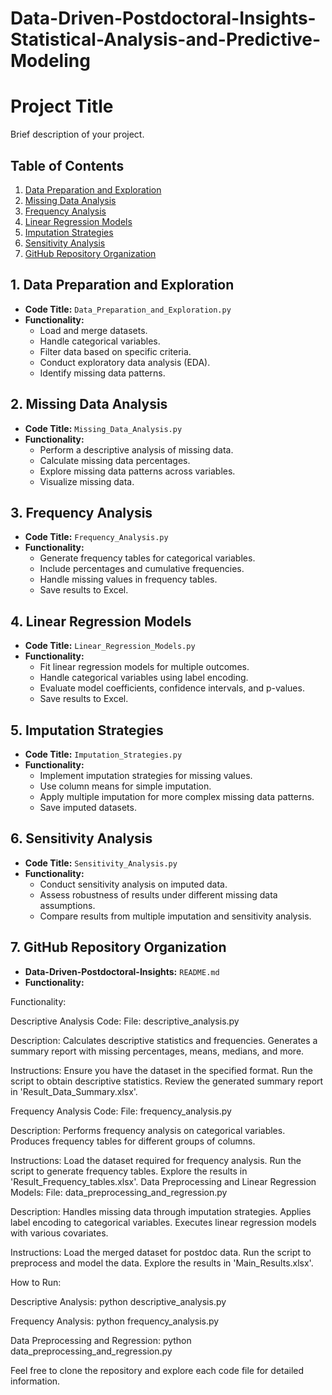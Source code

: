 # Data-Driven-Postdoctoral-Insights-Statistical-Analysis-and-Predictive-Modeling



# Project Title

Brief description of your project.

## Table of Contents
1. [Data Preparation and Exploration](#1-data-preparation-and-exploration)
2. [Missing Data Analysis](#2-missing-data-analysis)
3. [Frequency Analysis](#3-frequency-analysis)
4. [Linear Regression Models](#4-linear-regression-models)
5. [Imputation Strategies](#5-imputation-strategies)
6. [Sensitivity Analysis](#6-sensitivity-analysis)
7. [GitHub Repository Organization](#7-github-repository-organization)

## 1. Data Preparation and Exploration

- **Code Title:** `Data_Preparation_and_Exploration.py`
- **Functionality:**
  - Load and merge datasets.
  - Handle categorical variables.
  - Filter data based on specific criteria.
  - Conduct exploratory data analysis (EDA).
  - Identify missing data patterns.

## 2. Missing Data Analysis

- **Code Title:** `Missing_Data_Analysis.py`
- **Functionality:**
  - Perform a descriptive analysis of missing data.
  - Calculate missing data percentages.
  - Explore missing data patterns across variables.
  - Visualize missing data.

## 3. Frequency Analysis

- **Code Title:** `Frequency_Analysis.py`
- **Functionality:**
  - Generate frequency tables for categorical variables.
  - Include percentages and cumulative frequencies.
  - Handle missing values in frequency tables.
  - Save results to Excel.

## 4. Linear Regression Models

- **Code Title:** `Linear_Regression_Models.py`
- **Functionality:**
  - Fit linear regression models for multiple outcomes.
  - Handle categorical variables using label encoding.
  - Evaluate model coefficients, confidence intervals, and p-values.
  - Save results to Excel.

## 5. Imputation Strategies

- **Code Title:** `Imputation_Strategies.py`
- **Functionality:**
  - Implement imputation strategies for missing values.
  - Use column means for simple imputation.
  - Apply multiple imputation for more complex missing data patterns.
  - Save imputed datasets.

## 6. Sensitivity Analysis

- **Code Title:** `Sensitivity_Analysis.py`
- **Functionality:**
  - Conduct sensitivity analysis on imputed data.
  - Assess robustness of results under different missing data assumptions.
  - Compare results from multiple imputation and sensitivity analysis.

## 7. GitHub Repository Organization

- **Data-Driven-Postdoctoral-Insights:** `README.md`
- **Functionality:**

Functionality:

Descriptive Analysis Code:
File: descriptive_analysis.py

Description:
Calculates descriptive statistics and frequencies.
Generates a summary report with missing percentages, means, medians, and more.

Instructions:
Ensure you have the dataset in the specified format.
Run the script to obtain descriptive statistics.
Review the generated summary report in 'Result_Data_Summary.xlsx'.

Frequency Analysis Code:
File: frequency_analysis.py

Description:
Performs frequency analysis on categorical variables.
Produces frequency tables for different groups of columns.

Instructions:
Load the dataset required for frequency analysis.
Run the script to generate frequency tables.
Explore the results in 'Result_Frequency_tables.xlsx'.
Data Preprocessing and Linear Regression Models:
File: data_preprocessing_and_regression.py

Description:
Handles missing data through imputation strategies.
Applies label encoding to categorical variables.
Executes linear regression models with various covariates.

Instructions:
Load the merged dataset for postdoc data.
Run the script to preprocess and model the data.
Explore the results in 'Main_Results.xlsx'.

How to Run:

Descriptive Analysis:
python descriptive_analysis.py


Frequency Analysis:
python frequency_analysis.py

Data Preprocessing and Regression:
python data_preprocessing_and_regression.py

Feel free to clone the repository and explore each code file for detailed information.

